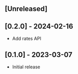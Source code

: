 ## [Unreleased]

## [0.2.0] - 2024-02-16

- Add rates API

## [0.1.0] - 2023-03-07

- Initial release
